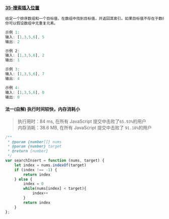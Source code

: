 #### [35-搜索插入位置](https://leetcode-cn.com/problems/search-insert-position/)

```js
给定一个排序数组和一个目标值，在数组中找到目标值，并返回其索引。如果目标值不存在于数组中，返回它将会被按顺序插入的位置。
你可以假设数组中无重复元素。

示例 1:
输入: [1,3,5,6], 5
输出: 2

示例 2:
输入: [1,3,5,6], 2
输出: 1

示例 3:
输入: [1,3,5,6], 7
输出: 4

示例 4:
输入: [1,3,5,6], 0
输出: 0
```
#### 法一(自解) 执行时间较快，内存消耗小
> 执行用时：84 ms, 在所有 JavaScript 提交中击败了`65.93%`的用户 <br>
内存消耗：38.6 MB, 在所有 JavaScript 提交中击败了 `91.18%`的用户
```js
/**
 * @param {number[]} nums
 * @param {number} target
 * @return {number}
 */
var searchInsert = function (nums, target) {
    let index = nums.indexOf(target)
    if (index !== -1) {
        return index
    } else {
        index = 0
        while(nums[index] < target){
            index++
        }
        return index
    }
};
